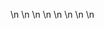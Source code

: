 

















































\n
\n
\n
\n
\n
\n
\n
\n


























































































































































































































































































